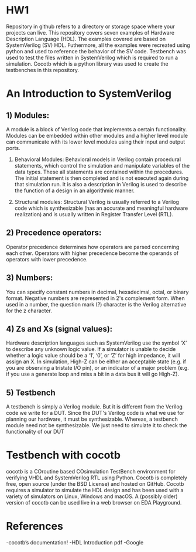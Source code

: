 # HW1

Repository in github refers to a directory or storage space where your projects can live. This repository covers seven examples of Hardware Description Language (HDL). The examples covered are based on SystemVerilog (SV) HDL. Futhermore, all the examples were recreated using python and used to reference the behavior of the SV code. Testbench was used to test the files written in SystemVerilog which is required to run a simulation. Cocotb which is a python library was used to create the testbenches in this repository. 

# An Introduction to SystemVerilog
## 1) Modules:
A module is a block of Verilog code that implements a certain functionality. Modules can be embedded within other modules and a higher level module can communicate with its lower level modules using their input and output ports.

1. Behavioral Modules:
Behavioral models in Verilog contain procedural statements, which control the simulation and manipulate variables of the data types. These all statements are contained within the procedures. The initial statement is then completed and is not executed again during that simulation run. It is also a description in Verilog is used to describe the function of a design in an algorithmic manner.

2. Structural modules:
Structural Verilog is usually referred to a Verilog code which is synthesizable (has an accurate and meaningful hardware realization) and is usually written in Register Transfer Level (RTL).

## 2) Precedence operators:
Operator precedence determines how operators are parsed concerning each other. Operators with higher precedence become the operands of operators with lower precedence.

## 3) Numbers:
You can specify constant numbers in decimal, hexadecimal, octal, or binary format. Negative numbers are represented in 2's complement form. When used in a number, the question mark (?) character is the Verilog alternative for the z character.

## 4) Zs and Xs (signal values):
Hardware description languages such as SystemVerilog use the symbol ‘X’ to describe any unknown logic value. If a simulator is unable to decide whether a logic value should be a ‘1’, ‘0’, or ‘Z’ for high impedance, it will assign an X. In simulation, High-Z can be either an acceptable state (e.g. if you are observing a tristate I/O pin), or an indicator of a major problem (e.g. if you use a generate loop and miss a bit in a data bus it will go High-Z).

## 5) Testbench
A testbench is simply a Verilog module. But it is different from the Verilog code we write for a DUT. Since the DUT's Verilog code is what we use for planning our hardware, it must be synthesizable. Whereas, a testbench module need not be synthesizable. We just need to simulate it to check the functionality of our DUT

# Testbench with cocotb
cocotb is a COroutine based COsimulation TestBench environment for verifying VHDL and SystemVerilog RTL using Python. Cocotb is completely free, open source (under the BSD License) and hosted on GitHub. Cocotb requires a simulator to simulate the HDL design and has been used with a variety of simulators on Linux, Windows and macOS. A (possibly older) version of cocotb can be used live in a web browser on EDA Playground.



# References
-cocotb’s documentation!
-HDL Introduction pdf
-Google
